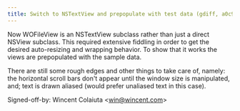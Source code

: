 ```yaml
---
title: Switch to NSTextView and prepopulate with test data (gdiff, a0c959b)
---
```


Now WOFileView is an NSTextView subclass rather than just a direct NSView subclass. This required extensive fiddling in order to get the desired auto-resizing and wrapping behavior. To show that it works the views are prepopulated with the sample data.

There are still some rough edges and other things to take care of, namely: the horizontal scroll bars don't appear until the window size is manipulated, and; text is drawn aliased (would prefer unaliased text in this case).

Signed-off-by: Wincent Colaiuta &lt;win@wincent.com&gt;
